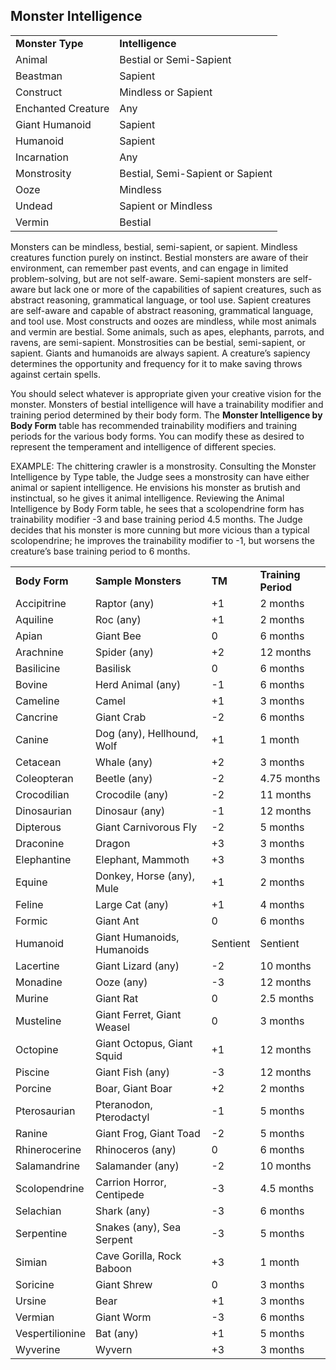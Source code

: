 ## Monster Intelligence

|  |  |
| --- | --- |
| **Monster Type** | **Intelligence** |
| Animal | Bestial or Semi-Sapient |
| Beastman | Sapient |
| Construct | Mindless or Sapient |
| Enchanted Creature | Any |
| Giant Humanoid | Sapient |
| Humanoid | Sapient |
| Incarnation | Any |
| Monstrosity | Bestial, Semi-Sapient or Sapient |
| Ooze | Mindless |
| Undead | Sapient or Mindless |
| Vermin | Bestial |

Monsters can be mindless, bestial, semi-sapient, or sapient. Mindless creatures function purely on instinct. Bestial monsters are aware of their environment, can remember past events, and can engage in limited problem-solving, but are not self-aware. Semi-sapient monsters are self-aware but lack one or more of the capabilities of sapient creatures, such as abstract reasoning, grammatical language, or tool use. Sapient creatures are self-aware and capable of abstract reasoning, grammatical language, and tool use. Most constructs and oozes are mindless, while most animals and vermin are bestial. Some animals, such as apes, elephants, parrots, and ravens, are semi-sapient. Monstrosities can be bestial, semi-sapient, or sapient. Giants and humanoids are always sapient. A creature’s sapiency determines the opportunity and frequency for it to make saving throws against certain spells.

You should select whatever is appropriate given your creative vision for the monster. Monsters of bestial intelligence will have a trainability modifier and training period determined by their body form. The **Monster Intelligence by Body Form** table has recommended trainability modifiers and training periods for the various body forms. You can modify these as desired to represent the temperament and intelligence of different species.

EXAMPLE: The chittering crawler is a monstrosity. Consulting the Monster Intelligence by Type table, the Judge sees a monstrosity can have either animal or sapient intelligence. He envisions his monster as brutish and instinctual, so he gives it animal intelligence. Reviewing the Animal Intelligence by Body Form table, he sees that a scolopendrine form has trainability modifier -3 and base training period 4.5 months. The Judge decides that his monster is more cunning but more vicious than a typical scolopendrine; he improves the trainability modifier to -1, but worsens the creature’s base training period to 6 months.

|  |  |  |  |
| --- | --- | --- | --- |
| **Body Form** | **Sample Monsters** | **TM** | **Training Period** |
| Accipitrine | Raptor (any) | +1 | 2 months |
| Aquiline | Roc (any) | +1 | 2 months |
| Apian | Giant Bee | 0 | 6 months |
| Arachnine | Spider (any) | +2 | 12 months |
| Basilicine | Basilisk | 0 | 6 months |
| Bovine | Herd Animal (any) | -1 | 6 months |
| Cameline | Camel | +1 | 3 months |
| Cancrine | Giant Crab | -2 | 6 months |
| Canine | Dog (any), Hellhound, Wolf | +1 | 1 month |
| Cetacean | Whale (any) | +2 | 3 months |
| Coleopteran | Beetle (any) | -2 | 4.75 months |
| Crocodilian | Crocodile (any) | -2 | 11 months |
| Dinosaurian | Dinosaur (any) | -1 | 12 months |
| Dipterous | Giant Carnivorous Fly | -2 | 5 months |
| Draconine | Dragon | +3 | 3 months |
| Elephantine | Elephant, Mammoth | +3 | 3 months |
| Equine | Donkey, Horse (any), Mule | +1 | 2 months |
| Feline | Large Cat (any) | +1 | 4 months |
| Formic | Giant Ant | 0 | 6 months |
| Humanoid | Giant Humanoids, Humanoids | Sentient | Sentient |
| Lacertine | Giant Lizard (any) | -2 | 10 months |
| Monadine | Ooze (any) | -3 | 12 months |
| Murine | Giant Rat | 0 | 2.5 months |
| Musteline | Giant Ferret, Giant Weasel | 0 | 3 months |
| Octopine | Giant Octopus, Giant Squid | +1 | 12 months |
| Piscine | Giant Fish (any) | -3 | 12 months |
| Porcine | Boar, Giant Boar | +2 | 2 months |
| Pterosaurian | Pteranodon, Pterodactyl | -1 | 5 months |
| Ranine | Giant Frog, Giant Toad | -2 | 5 months |
| Rhinerocerine | Rhinoceros (any) | 0 | 6 months |
| Salamandrine | Salamander (any) | -2 | 10 months |
| Scolopendrine | Carrion Horror, Centipede | -3 | 4.5 months |
| Selachian | Shark (any) | -3 | 6 months |
| Serpentine | Snakes (any), Sea Serpent | -3 | 5 months |
| Simian | Cave Gorilla, Rock Baboon | +3 | 1 month |
| Soricine | Giant Shrew | 0 | 3 months |
| Ursine | Bear | +1 | 3 months |
| Vermian | Giant Worm | -3 | 6 months |
| Vespertilionine | Bat (any) | +1 | 5 months |
| Wyverine | Wyvern | +3 | 3 months |
